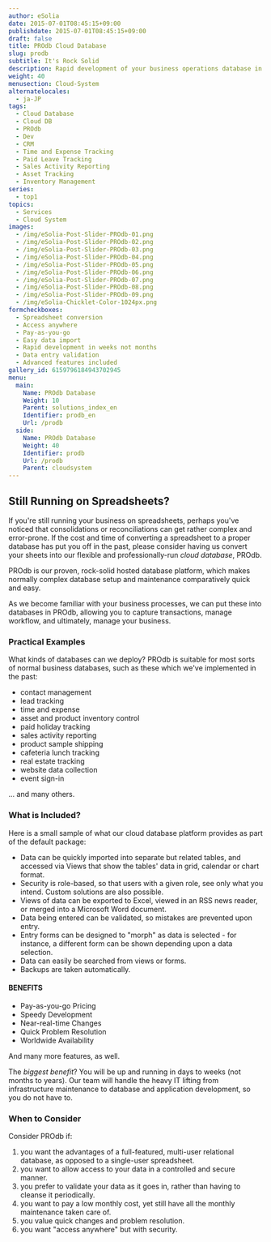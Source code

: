 ```yaml
---
author: eSolia
date: 2015-07-01T08:45:15+09:00
publishdate: 2015-07-01T08:45:15+09:00
draft: false
title: PROdb Cloud Database
slug: prodb
subtitle: It's Rock Solid
description: Rapid development of your business operations database in eSolia PROdb cloud database. General software development projects. - from eSolia Inc.
weight: 40
menusection: Cloud-System
alternatelocales:
  - ja-JP
tags:
  - Cloud Database
  - Cloud DB
  - PROdb
  - Dev
  - CRM
  - Time and Expense Tracking
  - Paid Leave Tracking
  - Sales Activity Reporting
  - Asset Tracking
  - Inventory Management
series:
  - top1
topics:
  - Services
  - Cloud System
images:
  - /img/eSolia-Post-Slider-PROdb-01.png
  - /img/eSolia-Post-Slider-PROdb-02.png
  - /img/eSolia-Post-Slider-PROdb-03.png
  - /img/eSolia-Post-Slider-PROdb-04.png
  - /img/eSolia-Post-Slider-PROdb-05.png
  - /img/eSolia-Post-Slider-PROdb-06.png
  - /img/eSolia-Post-Slider-PROdb-07.png
  - /img/eSolia-Post-Slider-PROdb-08.png
  - /img/eSolia-Post-Slider-PROdb-09.png  
  - /img/eSolia-Chicklet-Color-1024px.png
formcheckboxes:
  - Spreadsheet conversion
  - Access anywhere
  - Pay-as-you-go
  - Easy data import
  - Rapid development in weeks not months
  - Data entry validation
  - Advanced features included
gallery_id: 6159796184943702945
menu:
  main:
    Name: PROdb Database
    Weight: 10
    Parent: solutions_index_en
    Identifier: prodb_en
    Url: /prodb
  side:
    Name: PROdb Database
    Weight: 40
    Identifier: prodb
    Url: /prodb
    Parent: cloudsystem
---
```


## Still Running on Spreadsheets?

If you're still running your business on spreadsheets, perhaps you've noticed that consolidations or reconciliations can get rather complex and error-prone. If the cost and time of converting a spreadsheet to a proper database has put you off in the past, please consider having us convert your sheets into our flexible and professionally-run _cloud database_, PROdb.

PROdb is our proven, rock-solid hosted database platform, which makes normally complex database setup and maintenance comparatively quick and easy.

As we become familiar with your business processes, we can put these into databases in PROdb, allowing you to capture transactions, manage workflow, and ultimately, manage your business.

### Practical Examples

What kinds of databases can we deploy? PROdb is suitable for most sorts of normal business databases, such as these which we've implemented in the past:

* contact management
* lead tracking
* time and expense
* asset and product inventory control
* paid holiday tracking
* sales activity reporting
* product sample shipping
* cafeteria lunch tracking
* real estate tracking
* website data collection
* event sign-in

... and many others.

### What is Included?

Here is a small sample of what our cloud database platform provides as part of the default package:

* Data can be quickly imported into separate but related tables, and accessed via Views that show the tables' data in grid, calendar or chart format.
* Security is role-based, so that users with a given role, see only what you intend. Custom solutions are also possible.
* Views of data can be exported to Excel, viewed in an RSS news reader, or merged into a Microsoft Word document.
* Data being entered can be validated, so mistakes are prevented upon entry.
* Entry forms can be designed to "morph" as data is selected - for instance, a different form can be shown depending upon a data selection.
* Data can easily be searched from views or forms.
* Backups are taken automatically.

<div class="esolia-card-panel deep-purple darken-4 z-depth-1">
  <h4 class="center green-text text-accent-3">BENEFITS</h4>
    <ul>
      <li class="white-text">Pay-as-you-go Pricing</li>
      <li class="white-text">Speedy Development</li>
      <li class="white-text">Near-real-time Changes</li>
      <li class="white-text">Quick Problem Resolution</li>
      <li class="white-text">Worldwide Availability</li>
    </ul>
</div>

And many more features, as well.

The _biggest benefit_? You will be up and running in days to weeks (not months to years). Our team will handle the heavy IT lifting from infrastructure maintenance to database and application development, so you do not have to.

### When to Consider

Consider PROdb if:

1. you want the advantages of a full-featured, multi-user relational database, as opposed to a single-user spreadsheet.
1. you want to allow access to your data in a controlled and secure manner.
1. you prefer to validate your data as it goes in, rather than having to cleanse it periodically.
1. you want to pay a low monthly cost, yet still have all the monthly maintenance taken care of.
1. you value quick changes and problem resolution.
1. you want "access anywhere" but with security.
